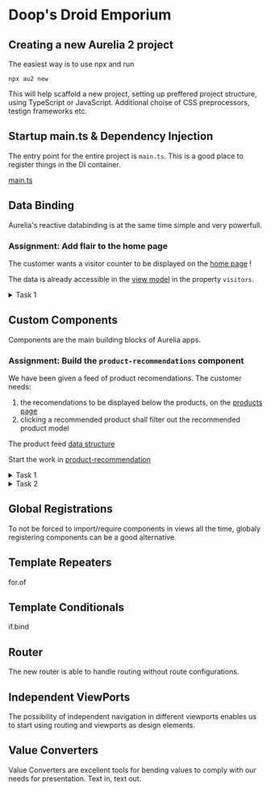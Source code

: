 # Doop's Droid Emporium

## Creating a new Aurelia 2 project

The easiest way is to use npx and run

`npx au2 new`

This will help scaffold a new project, setting up preffered project structure, using TypeScript or JavaScript. Additional choise of CSS preprocessors, testign frameworks etc.

## Startup main.ts & Dependency Injection

The entry point for the entire project is `main.ts`. This is a good place to register things in the DI container.

[main.ts](./../src/main.ts)

## Data Binding

Aurelia's reactive databinding is at the same time simple and very powerfull.

### Assignment: Add flair to the home page

The customer wants a visitor counter to be displayed on the [home page](./../src/modules/home/home-page.html) !

The data is already accessible in the [view model](./../src/modules/home/home-page.ts) in the property `visitors`.

<details>
<summary>Task 1</summary>

```html
<div class="visitors">
  Visitors: ${visitors}
</div>
```

</details>

## Custom Components

Components are the main building blocks of Aurelia apps.

### Assignment: Build the `product-recommendations` component

We have been given a feed of product recomendations. The customer needs:

1. the recomendations to be displayed below the products, on the [products page](./../src/modules/products/products-page.html)
2. clicking a recommended product shall filter out the recommended product model

The product feed [data structure](./../data/product-recommendations.json)

Start the work in [product-recommendation](./../src\components\product-recommendation\product-recommendation.html)

<details>
<summary>Task 1</summary>

```html
<img src.bind="imgSource" alt.bind="item.productName" />

<div class="product-name">${item.productName}</div>

<blockquote>
  ${item.quote}
  <div class="user-name">- <em>${item.user}</em></div>
</blockquote>
```

</details>

<details>
<summary>Task 2</summary>

```typescript
click.trigger = "filterProduct(item.productName)";
```

</details>

## Global Registrations

To not be forced to import/require components in views all the time, globaly registering components can be a good alternative.

## Template Repeaters

for.of

## Template Conditionals

if.bind

## Router

The new router is able to handle routing without route configurations.

## Independent ViewPorts

The possibility of independent navigation in different viewports enables us to start using routing and viewports as design elements.

## Value Converters

Value Converters are excellent tools for bending values to comply with our needs for presentation. Text in, text out.
